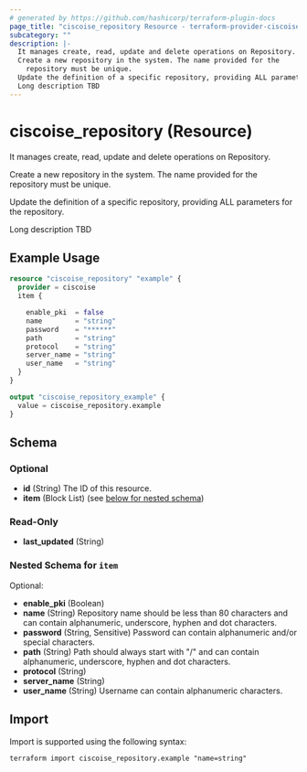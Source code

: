 ```yaml
---
# generated by https://github.com/hashicorp/terraform-plugin-docs
page_title: "ciscoise_repository Resource - terraform-provider-ciscoise"
subcategory: ""
description: |-
  It manages create, read, update and delete operations on Repository.
  Create a new repository in the system. The name provided for the
    repository must be unique.
  Update the definition of a specific repository, providing ALL parameters for the repository.
  Long description TBD
---
```


# ciscoise_repository (Resource)

It manages create, read, update and delete operations on Repository.
  
  Create a new repository in the system. The name provided for the
  repository must be unique.
  
  Update the definition of a specific repository, providing ALL parameters for the repository.
  
  Long description TBD

## Example Usage

```terraform
resource "ciscoise_repository" "example" {
  provider = ciscoise
  item {

    enable_pki  = false
    name        = "string"
    password    = "******"
    path        = "string"
    protocol    = "string"
    server_name = "string"
    user_name   = "string"
  }
}

output "ciscoise_repository_example" {
  value = ciscoise_repository.example
}
```

<!-- schema generated by tfplugindocs -->
## Schema

### Optional

- **id** (String) The ID of this resource.
- **item** (Block List) (see [below for nested schema](#nestedblock--item))

### Read-Only

- **last_updated** (String)

<a id="nestedblock--item"></a>
### Nested Schema for `item`

Optional:

- **enable_pki** (Boolean)
- **name** (String) Repository name should be less than 80 characters and can contain alphanumeric, underscore, hyphen and dot characters.
- **password** (String, Sensitive) Password can contain alphanumeric and/or special characters.
- **path** (String) Path should always start with "/" and can contain alphanumeric, underscore, hyphen and dot characters.
- **protocol** (String)
- **server_name** (String)
- **user_name** (String) Username can contain alphanumeric characters.

## Import

Import is supported using the following syntax:

```shell
terraform import ciscoise_repository.example "name=string"
```

